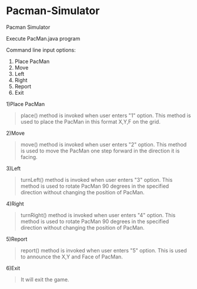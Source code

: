 # Pacman-Simulator
Pacman Simulator

Execute PacMan.java program

Command line input options:
1. Place PacMan
2. Move
3. Left
4. Right
5. Report
6. Exit

1)Place PacMan

> place()  method is invoked when user enters "1" option.
> This method is used to place the PacMan in this format X,Y,F on the grid.

2)Move

> move()  method is invoked when user enters "2" option.
> This method is used to move the PacMan one step forward in the direction it is facing.

3)Left
> turnLeft()  method is invoked when user enters "3" option.
> This method is used to rotate PacMan 90 degrees in the specified direction without changing the position of PacMan.

4)Right
> turnRight()  method is invoked when user enters "4" option.
> This method is used to rotate PacMan 90 degrees in the specified direction without changing the position of PacMan.

5)Report
> report() method is invoked when user enters "5" option.
>  This is used to announce the X,Y and Face of PacMan.

6)Exit
> It will exit the game.
